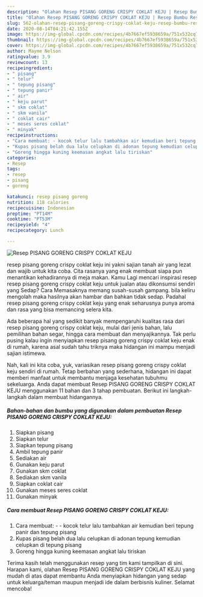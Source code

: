 ```yaml
---
description: "Olahan Resep PISANG GORENG CRISPY COKLAT KEJU | Resep Bumbu Resep PISANG GORENG CRISPY COKLAT KEJU Yang Paling Enak"
title: "Olahan Resep PISANG GORENG CRISPY COKLAT KEJU | Resep Bumbu Resep PISANG GORENG CRISPY COKLAT KEJU Yang Paling Enak"
slug: 562-olahan-resep-pisang-goreng-crispy-coklat-keju-resep-bumbu-resep-pisang-goreng-crispy-coklat-keju-yang-paling-enak
date: 2020-08-14T04:21:42.155Z
image: https://img-global.cpcdn.com/recipes/4b7667ef5938659a/751x532cq70/resep-pisang-goreng-crispy-coklat-keju-foto-resep-utama.jpg
thumbnail: https://img-global.cpcdn.com/recipes/4b7667ef5938659a/751x532cq70/resep-pisang-goreng-crispy-coklat-keju-foto-resep-utama.jpg
cover: https://img-global.cpcdn.com/recipes/4b7667ef5938659a/751x532cq70/resep-pisang-goreng-crispy-coklat-keju-foto-resep-utama.jpg
author: Mayme Nelson
ratingvalue: 3.9
reviewcount: 13
recipeingredient:
- " pisang"
- " telur"
- " tepung pisang"
- " tepung panir"
- " air"
- " keju parut"
- " skm coklat"
- " skm vanila"
- " coklat cair"
- " meses seres coklat"
- " minyak"
recipeinstructions:
- "Cara membuat: - kocok telur lalu tambahkan air kemudian beri tepung panir dan tepung pisang"
- "Kupas pisang belah dua lalu celupkan di adonan tepung kemudian celupkan di tepung pisang"
- "Goreng hingga kuning keemasan angkat lalu tiriskan"
categories:
- Resep
tags:
- resep
- pisang
- goreng

katakunci: resep pisang goreng 
nutrition: 118 calories
recipecuisine: Indonesian
preptime: "PT14M"
cooktime: "PT53M"
recipeyield: "4"
recipecategory: Lunch

---
```



![Resep PISANG GORENG CRISPY COKLAT KEJU](https://img-global.cpcdn.com/recipes/4b7667ef5938659a/751x532cq70/resep-pisang-goreng-crispy-coklat-keju-foto-resep-utama.jpg)


resep pisang goreng crispy coklat keju ini yakni sajian tanah air yang lezat dan wajib untuk kita coba. Cita rasanya yang enak membuat siapa pun menantikan kehadirannya di meja makan.
Kamu Lagi mencari inspirasi resep resep pisang goreng crispy coklat keju untuk jualan atau dikonsumsi sendiri yang Sedap? Cara Memasaknya memang susah-susah gampang. bila keliru mengolah maka hasilnya akan hambar dan bahkan tidak sedap. Padahal resep pisang goreng crispy coklat keju yang enak seharusnya punya aroma dan rasa yang bisa memancing selera kita.

Ada beberapa hal yang sedikit banyak mempengaruhi kualitas rasa dari resep pisang goreng crispy coklat keju, mulai dari jenis bahan, lalu pemilihan bahan segar, hingga cara membuat dan menyajikannya. Tak perlu pusing kalau ingin menyiapkan resep pisang goreng crispy coklat keju enak di rumah, karena asal sudah tahu triknya maka hidangan ini mampu menjadi sajian istimewa.




Nah, kali ini kita coba, yuk, variasikan resep pisang goreng crispy coklat keju sendiri di rumah. Tetap berbahan yang sederhana, hidangan ini dapat memberi manfaat untuk membantu menjaga kesehatan tubuhmu sekeluarga. Anda dapat membuat Resep PISANG GORENG CRISPY COKLAT KEJU menggunakan 11 bahan dan 3 tahap pembuatan. Berikut ini langkah-langkah dalam membuat hidangannya.

<!--inarticleads1-->

##### Bahan-bahan dan bumbu yang digunakan dalam pembuatan Resep PISANG GORENG CRISPY COKLAT KEJU:

1. Siapkan  pisang
1. Siapkan  telur
1. Siapkan  tepung pisang
1. Ambil  tepung panir
1. Sediakan  air
1. Gunakan  keju parut
1. Gunakan  skm coklat
1. Sediakan  skm vanila
1. Siapkan  coklat cair
1. Gunakan  meses seres coklat
1. Gunakan  minyak




<!--inarticleads2-->

##### Cara membuat Resep PISANG GORENG CRISPY COKLAT KEJU:

1. Cara membuat: - - kocok telur lalu tambahkan air kemudian beri tepung panir dan tepung pisang
1. Kupas pisang belah dua lalu celupkan di adonan tepung kemudian celupkan di tepung pisang
1. Goreng hingga kuning keemasan angkat lalu tiriskan




Terima kasih telah menggunakan resep yang tim kami tampilkan di sini. Harapan kami, olahan Resep PISANG GORENG CRISPY COKLAT KEJU yang mudah di atas dapat membantu Anda menyiapkan hidangan yang sedap untuk keluarga/teman maupun menjadi ide dalam berbisnis kuliner. Selamat mencoba!
